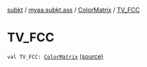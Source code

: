 [subkt](../../index.md) / [myaa.subkt.ass](../index.md) / [ColorMatrix](index.md) / [TV_FCC](./-t-v_-f-c-c.md)

# TV_FCC

`val TV_FCC: `[`ColorMatrix`](index.md) [(source)](https://github.com/Myaamori/SubKt/blob/0.1.12/src/main/kotlin/myaa/subkt/ass/parser.kt#L723)